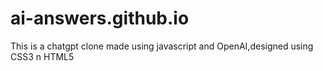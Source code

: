 # ai-answers.github.io
This is a chatgpt clone made using javascript and OpenAI,designed using CSS3 n HTML5
